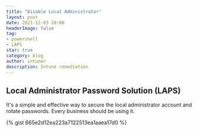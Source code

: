 ```yaml
---
title: "Disable Local Administrator"
layout: post
date: 2021-12-03 20:00
headerImage: false
tag:
- powershell
- LAPS
star: true
category: blog
author: intuner
description: Intune remediation
---
```

## Local Administrator Password Solution (LAPS)
It's a simple and effective way to secure the local administrator account and rotate passwords. Every business should be using it.

{% gist 665e2d12ea223a7122513ea1aaea17d0 %}
